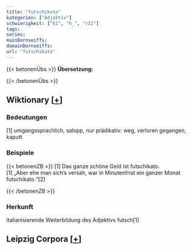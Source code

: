 ```yaml
---
title: "futschikato"
kategorien: ["Adjektiv"]
schwierigkeit: ["k1", "h_", "r22"]
tags:
series:
mainDornseiffs:
domainDornseiffs:
url: "futschikato"
---
```


{{< betonenÜbs >}}
**Übersetzung:**  
  
{{< /betonenÜbs >}}

## Wiktionary [[+](https://de.wiktionary.org/wiki/futschikato)]

### Bedeutungen
[1] umgangssprachlich, salopp, nur prädikativ: weg, verloren gegangen, kaputt  

### Beispiele
{{< betonenZB >}}
[1] Das ganze schöne Geld ist futschikato.  
[1] „Aber ehe man sich’s versah, war in Minutenfrist ein ganzer Monat futschikato.“[2]  

{{< /betonenZB >}}
### Herkunft
italianisierende Weiterbildung des Adjektivs futsch[1]  


## Leipzig Corpora [[+](https://corpora.uni-leipzig.de/en/res?word=futschikato&corpusId=deu_newscrawl-public_2018)]


